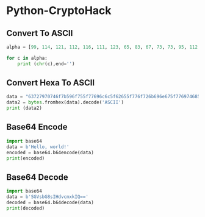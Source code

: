 # Python-CryptoHack

## Convert To ASCII

```python
alpha = [99, 114, 121, 112, 116, 111, 123, 65, 83, 67, 73, 73, 95, 112, 114, 49, 110, 116, 52, 98, 108, 51, 125]

for c in alpha:
    print (chr(c),end='')
```

## Convert Hexa To ASCII

```py
data = "63727970746f7b596f755f77696c6c5f62655f776f726b696e675f776974685f6865785f737472696e67735f615f6c6f747d"
data2 = bytes.fromhex(data).decode('ASCII')
print (data2)
```


## Base64 Encode

```py
import base64
data = b'Hello, world!'
encoded = base64.b64encode(data)
print(encoded)
```

## Base64 Decode

```py
import base64
data = b'SGVsbG8sIHdvcmxkIQ=='
decoded = base64.b64decode(data)
print(decoded)
```
































